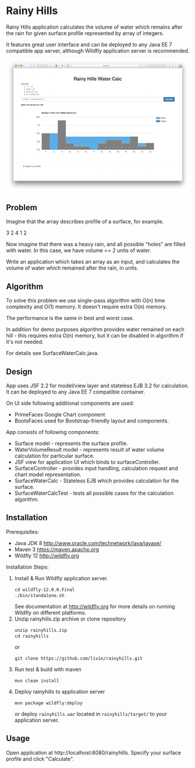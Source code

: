 # Rainy Hills

Rainy Hills application calculates the volume of water which remains after the rain for
given surface profile represented by array of integers.

It features great user interface and can be deployed to any Java EE 7 compatible app server, although
Wildfly application server is recommended.

![Overview](doc/images/overview.png)

## Problem

Imagine that the array describes profile of a surface, for example.

3 2 4 1 2

Now imagine that there was a heavy rain, and all possible "holes" are filled with water. In this case, we have volume == 2 units of water.

Write an application which takes an array as an input, and calculates the volume of water which remained after the rain, in units.

## Algorithm

To solve this problem we use single-pass algorithm with O(n) time complexity and O(1) memory.
It doesn't require extra O(n) memory.

The performance is the same in best and worst case.

In addition for demo purposes algorithm provides water remained on each hill - this requires
extra O(n) memory, but it can be disabled in algorithm if it's not needed.

For details see SurfaceWaterCalc.java.

## Design

App uses JSF 2.2 for model/view layer and stateless EJB 3.2 for calculation. It can be deployed
to any Java EE 7 compatible container.

On UI side following additional components are used:
 - PrimeFaces Google Chart component
 - BootsFaces used for Bootstrap-friendly layout and components.

App consists of following components:
 - Surface model -  represents the surface profile.
 - WaterVolumeResult model - represents result of water volume calculation for particular surface.
 - JSF view for application UI which binds to surfaceController.
 - SurfaceController - provides input handling, calculation request and chart model representation.
 - SurfaceWaterCalc - Stateless EJB which provides calculation for the surface.
 - SurfaceWaterCalcTest - tests all possible cases for the calculation algorithm.   

## Installation
Prerequisites:
 - Java JDK 8 http://www.oracle.com/technetwork/java/javase/
 - Maven 3 https://maven.apache.org
 - Wildfly 12 http://wildfly.org

Installation Steps:
1. Install & Run Wildfly application server.
    ```
    cd wildfly-12.0.0.Final
    ./bin/standalone.sh
    ```
    See documentation at http://wildfly.org for more details on running Wildfly on different platforms.    
2. Unzip rainyhills.zip archive or clone repository
    ```
    unzip rainyhills.zip
    cd rainyhills
    ``` 
    or
    ```
    git clone https://github.com/livin/rainyhills.git
    ```
3. Run test & build with maven
    ```
    mvn clean install
    ```
4. Deploy rainyhills to application server
    ```
    mvn package wildfly:deploy
    ```
    or deploy `rainyhills.war` located in `rainyhills/target/`
    to your application server.
    
## Usage
Open application at http://localhost:8080/rainyhills.
Specify your surface profile and click "Calculate".        
